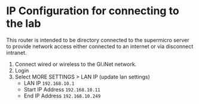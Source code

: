 # IP Configuration for connecting to the lab

This router is intended to be directory connected to the supermicro server to provide network access either connected to an internet or via disconnect intranet.

1. Connect wired or wireless to the Gl.iNet network.
1. Login
1. Select MORE SETTINGS > LAN IP (update  lan settings)
    - LAN IP    `192.168.10.1`
    - Start IP Address  `192.168.10.11`
    - End IP Address `192.168.10.249`
